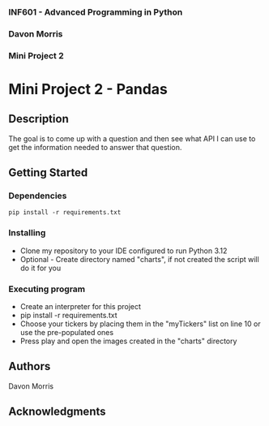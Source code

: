 ### INF601 - Advanced Programming in Python
### Davon Morris
### Mini Project 2


# Mini Project 2 - Pandas

## Description

The goal is to come up with a question and then see what API I can use to get the information needed to answer that question.

## Getting Started

### Dependencies

```
pip install -r requirements.txt
```
### Installing

* Clone my repository to your IDE configured to run Python 3.12
* Optional - Create directory named "charts", if not created the script will do it for you

### Executing program

* Create an interpreter for this project
* pip install -r requirements.txt
* Choose your tickers by placing them in the "myTickers" list on line 10 or use the pre-populated ones
* Press play and open the images created in the "charts" directory

## Authors

Davon Morris

## Acknowledgments